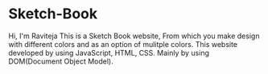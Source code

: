 # Sketch-Book
Hi, I'm Raviteja
This is a Sketch Book website, From which you make design with different colors and as an option of mulitple colors.
This website developed by using JavaScript, HTML, CSS. Mainly by using DOM(Document Object Model). 